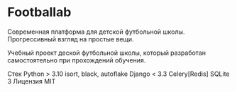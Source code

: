# Footballab
Современная платформа для детской футбольной школы. Прогрессивный взгляд на простые вещи.

Учебный проект деской футбольной школы, который разработан самостоятельно при прохождений обучения.

Стек
Python > 3.10
  isort, black, autoflake
  Django < 3.3
  Celery[Redis]
SQLite 3
Лицензия
MIT
